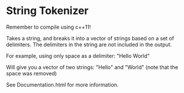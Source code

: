 # String Tokenizer

Remember to compile using c++11!

Takes a string, and breaks it into a vector of strings based on a set of delimiters. The delimiters in the string are not included in the output.

For example, using only space as a delimiter:
"Hello World"

Will give you a vector of two strings:
"Hello" and "World"
(note that the space was removed)

See Documentation.html for more information.

